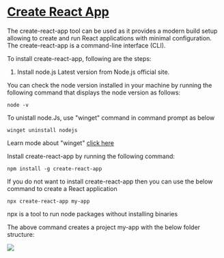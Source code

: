 # [Create React App](https://create-react-app.dev/docs/getting-started) #

The create-react-app tool can be used as it provides a modern build setup allowing to create and run React applications with minimal configuration. The create-react-app is a command-line interface (CLI).

To install create-react-app, following are the steps:

1. Install node.js Latest version from Node.js official site.

You can check the node version installed in your machine by running the following command that displays the node version as follows:

```
node -v
```

To unistall node.Js, use "winget" command in command prompt as below
```
winget uninstall nodejs
```

Learn mode about "winget"  [click here](https://learn.microsoft.com/en-us/windows/package-manager/winget/)

Install create-react-app by running the following command:
```
npm install -g create-react-app
```

If you do not want to install create-react-app then you can use the below command to create a React application
```
npx create-react-app my-app
```
npx is a tool to run node packages without  installing binaries

The above command creates a project my-app with the below folder structure:

<img src="react_folder_structure">
